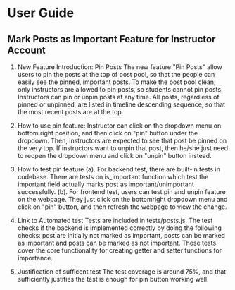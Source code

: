 # User Guide

## Mark Posts as Important Feature for Instructor Account

1. New Feature Introduction: Pin Posts
The new feature "Pin Posts" allow users to pin the posts at the top of post pool, 
so that the people can easily see the pinned, important posts. To make the post pool clean, 
only instructors are allowed to pin posts, so students cannot pin posts. Instructors 
can pin or unpin posts at any time. All posts, regardless of pinned or unpinned, are
listed in timeline descending sequence, so that the most recent posts are at the top.


2. How to use pin feature:
Instructor can click on the dropdown menu on bottom right position, and then click 
on "pin" button under the dropdown. Then, instructors are expected to see that post
be pinned on the very top. If instructors want to unpin that post, then he/she just
need to reopen the dropdown menu and click on "unpin" button instead. 


3. How to test pin feature
(a). For backend test, there are built-in tests in codebase. There are tests on 
is_important function which test the important field actually marks post as important/unimportant
successfully.
(b). For frontend test, users can test pin and unpin feature on the webpage. They 
just click on the bottomright dropdown menu and click on "pin" button, and then
refresh the webpage to view the change.


4. Link to Automated test 
Tests are included in tests/posts.js. The test checks if the backend is implemented correctly
by doing the following checks: post are initially not marked as important, posts can be
marked as important and posts can be marked as not important. These tests cover the core
functionality for creating getter and setter functions for importance.

5. Justification of sufficent test
The test coverage is around 75%, and that sufficiently justifies the test is enough
for pin button working well.